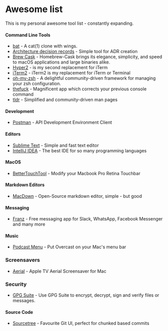 # Awesome list

This is my personal awesome tool list - constantly expanding.

#### Command Line Tools
* [bat](https://github.com/sharkdp/bat) - A cat(1) clone with wings.
* [Architecture decision records](https://github.com/npryce/adr-tools) - Simple tool for ADR creation
* [Brew Cask](https://github.com/caskroom/homebrew-cask) - Homebrew-Cask brings its elegance, simplicity, and speed to macOS applications and large binaries alike.
* [Hyper2](https://hyper.is/) - is my second replacement for iTerm
* [iTerm2](http://www.iterm2.com/) - iTerm2 is my replacement for iTerm or Terminal
* [oh-my-zsh](https://github.com/robbyrussell/oh-my-zsh) - A delightful community-driven framework for managing your zsh configuration.
* [thefuck](https://github.com/nvbn/thefuck) - Magnificent app which corrects your previous console command
* [tldr](https://github.com/tldr-pages/tldr) - Simplified and community-driven man pages

#### Development
* [Postman](https://www.getpostman.com/) - API Development Environment Client

#### Editors
* [Sublime Text](https://www.sublimetext.com/3) - Simple and fast text editor
* [IntelliJ IDEA](https://www.jetbrains.com/idea/) - The best IDE for so many programming languages

#### MacOS
* [BetterTouchTool](https://github.com/folivoraAI/BetterTouchTool) - Modify your Macbook Pro Retina Touchbar

#### Markdown Editors
* [MacDown](http://macdown.uranusjr.com/) - Open-Source markdown editor, simple - but good

#### Messaging
* [Franz](https://meetfranz.com/) - Free messaging app for Slack, WhatsApp, Facebook Messenger and many more

#### Music
* [Podcast Menu](https://github.com/insidegui/PodcastMenu) - Put Overcast on your Mac's menu bar

### Screensavers
* [Aerial](https://github.com/JohnCoates/Aerial) - Apple TV Aerial Screensaver for Mac

### Security
* [GPG Suite](https://gpgtools.org/#gpgsuite) - Use GPG Suite to encrypt, decrypt, sign and verify files or messages.

#### Source Code
* [Sourcetree](https://de.atlassian.com/software/sourcetree) - Favourite Git UI, perfect for chunked based commits


